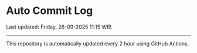 # Auto Commit Log

Last updated: Friday, 26-09-2025 11:15 WIB

---

This repository is automatically updated every 2 hour using GitHub Actions.
